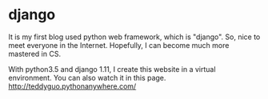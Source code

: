 # django
It is my first blog used python web framework, which is "django".
So, nice to meet everyone in the Internet.
Hopefully, I can become much more mastered in CS.

With python3.5 and django 1.11, I create this website in a virtual environment.
You can also watch it in this page.
http://teddyguo.pythonanywhere.com/
